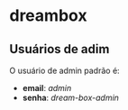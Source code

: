 # dreambox

## Usuários de **adim**

O usuário de admin padrão é:

- **email**: *admin*
- **senha**: *dream-box-admin*
